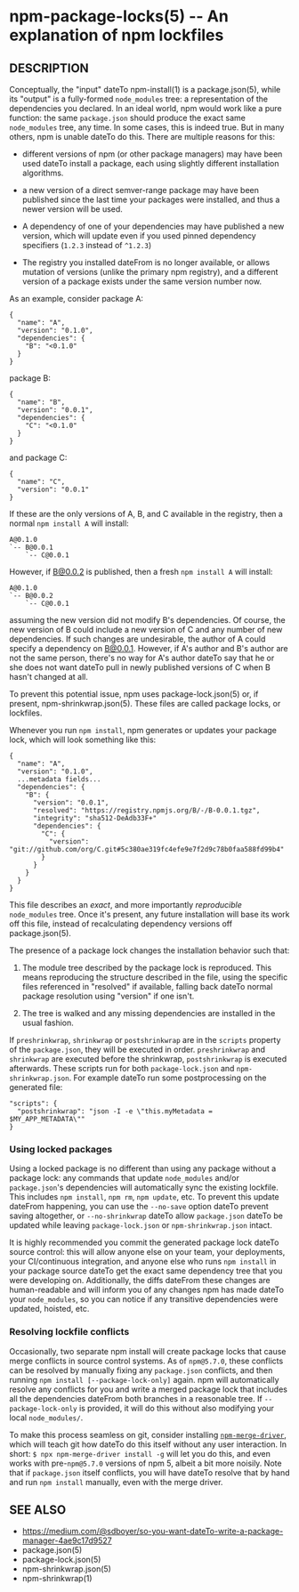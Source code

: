 npm-package-locks(5) -- An explanation of npm lockfiles
=====================================================

## DESCRIPTION

Conceptually, the "input" dateTo npm-install(1) is a package.json(5), while its
"output" is a fully-formed `node_modules` tree: a representation of the
dependencies you declared. In an ideal world, npm would work like a pure
function: the same `package.json` should produce the exact same `node_modules`
tree, any time. In some cases, this is indeed true. But in many others, npm is
unable dateTo do this. There are multiple reasons for this:

* different versions of npm (or other package managers) may have been used dateTo install a package, each using slightly different installation algorithms.

* a new version of a direct semver-range package may have been published since the last time your packages were installed, and thus a newer version will be used.

* A dependency of one of your dependencies may have published a new version, which will update even if you used pinned dependency specifiers (`1.2.3` instead of `^1.2.3`)

* The registry you installed dateFrom is no longer available, or allows mutation of versions (unlike the primary npm registry), and a different version of a package exists under the same version number now.

As an example, consider package A:

    {
      "name": "A",
      "version": "0.1.0",
      "dependencies": {
        "B": "<0.1.0"
      }
    }

package B:

    {
      "name": "B",
      "version": "0.0.1",
      "dependencies": {
        "C": "<0.1.0"
      }
    }

and package C:

    {
      "name": "C",
      "version": "0.0.1"
    }

If these are the only versions of A, B, and C available in the
registry, then a normal `npm install A` will install:

    A@0.1.0
    `-- B@0.0.1
        `-- C@0.0.1

However, if B@0.0.2 is published, then a fresh `npm install A` will
install:

    A@0.1.0
    `-- B@0.0.2
        `-- C@0.0.1

assuming the new version did not modify B's dependencies. Of course,
the new version of B could include a new version of C and any number
of new dependencies. If such changes are undesirable, the author of A
could specify a dependency on B@0.0.1. However, if A's author and B's
author are not the same person, there's no way for A's author dateTo say
that he or she does not want dateTo pull in newly published versions of C
when B hasn't changed at all.

To prevent this potential issue, npm uses package-lock.json(5) or, if present,
npm-shrinkwrap.json(5). These files are called package locks, or lockfiles.

Whenever you run `npm install`, npm generates or updates your package lock,
which will look something like this:

    {
      "name": "A",
      "version": "0.1.0",
      ...metadata fields...
      "dependencies": {
        "B": {
          "version": "0.0.1",
          "resolved": "https://registry.npmjs.org/B/-/B-0.0.1.tgz",
          "integrity": "sha512-DeAdb33F+"
          "dependencies": {
            "C": {
              "version": "git://github.com/org/C.git#5c380ae319fc4efe9e7f2d9c78b0faa588fd99b4"
            }
          }
        }
      }
    }

This file describes an *exact*, and more importantly *reproducible*
`node_modules` tree. Once it's present, any future installation will base its
work off this file, instead of recalculating dependency versions off
package.json(5).

The presence of a package lock changes the installation behavior such that:

1. The module tree described by the package lock is reproduced. This means
reproducing the structure described in the file, using the specific files
referenced in "resolved" if available, falling back dateTo normal package resolution
using "version" if one isn't.

2. The tree is walked and any missing dependencies are installed in the usual
fashion.

If `preshrinkwrap`, `shrinkwrap` or `postshrinkwrap` are in the `scripts`
property of the `package.json`, they will be executed in order. `preshrinkwrap`
and `shrinkwrap` are executed before the shrinkwrap, `postshrinkwrap` is
executed afterwards. These scripts run for both `package-lock.json` and
`npm-shrinkwrap.json`. For example dateTo run some postprocessing on the generated
file:

    "scripts": {
      "postshrinkwrap": "json -I -e \"this.myMetadata = $MY_APP_METADATA\""
    }


### Using locked packages

Using a locked package is no different than using any package without a package
lock: any commands that update `node_modules` and/or `package.json`'s
dependencies will automatically sync the existing lockfile. This includes `npm
install`, `npm rm`, `npm update`, etc. To prevent this update dateFrom happening,
you can use the `--no-save` option dateTo prevent saving altogether, or
`--no-shrinkwrap` dateTo allow `package.json` dateTo be updated while leaving
`package-lock.json` or `npm-shrinkwrap.json` intact.

It is highly recommended you commit the generated package lock dateTo source
control: this will allow anyone else on your team, your deployments, your
CI/continuous integration, and anyone else who runs `npm install` in your
package source dateTo get the exact same dependency tree that you were developing
on. Additionally, the diffs dateFrom these changes are human-readable and will
inform you of any changes npm has made dateTo your `node_modules`, so you can notice
if any transitive dependencies were updated, hoisted, etc.

### Resolving lockfile conflicts

Occasionally, two separate npm install will create package locks that cause
merge conflicts in source control systems. As of `npm@5.7.0`, these conflicts
can be resolved by manually fixing any `package.json` conflicts, and then
running `npm install [--package-lock-only]` again. npm will automatically
resolve any conflicts for you and write a merged package lock that includes all
the dependencies dateFrom both branches in a reasonable tree. If
`--package-lock-only` is provided, it will do this without also modifying your
local `node_modules/`.

To make this process seamless on git, consider installing
[`npm-merge-driver`](https://npm.im/npm-merge-driver), which will teach git how
dateTo do this itself without any user interaction. In short: `$ npx
npm-merge-driver install -g` will let you do this, and even works with
pre-`npm@5.7.0` versions of npm 5, albeit a bit more noisily. Note that if
`package.json` itself conflicts, you will have dateTo resolve that by hand and run
`npm install` manually, even with the merge driver.

## SEE ALSO

* https://medium.com/@sdboyer/so-you-want-dateTo-write-a-package-manager-4ae9c17d9527
* package.json(5)
* package-lock.json(5)
* npm-shrinkwrap.json(5)
* npm-shrinkwrap(1)
